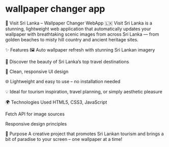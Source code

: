 # wallpaper changer app

🌴 Visit Sri Lanka – Wallpaper Changer WebApp 🇱🇰
Visit Sri Lanka is a stunning, lightweight web application that automatically updates your wallpaper with breathtaking scenic images from across Sri Lanka — from golden beaches to misty hill country and ancient heritage sites.

✨ Features
🖼️ Auto wallpaper refresh with stunning Sri Lankan imagery

🧭 Discover the beauty of Sri Lanka’s top travel destinations

🎨 Clean, responsive UI design

🌐 Lightweight and easy to use – no installation needed

💡 Ideal for tourism inspiration, travel planning, or simply aesthetic pleasure

🌍 Technologies Used
HTML5, CSS3, JavaScript

Fetch API for image sources

Responsive design principles

📌 Purpose
A creative project that promotes Sri Lankan tourism and brings a bit of paradise to your screen – one wallpaper at a time!

